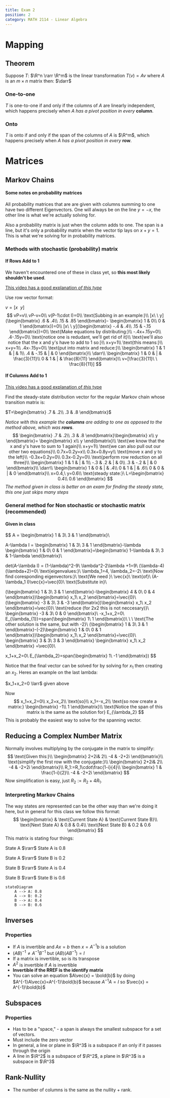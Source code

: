 ```yaml
---
title: Exam 2
position: 2
category: MATH 2114 - Linear Algebra
---
```


# Mapping

## Theorem

Suppose *T*: $\R^n \rarr \R^m$ is the linear transformation $T(v)=Av$ where *A* is an $m\times n$ matrix then: $\darr$

### One-to-one

*T* is one-to-one if and only if the columns of *A* are linearly independent, which happens precisely when *A* *has a pivot position in every* **column**.

### Onto

*T* is onto if and only if the span of the columns of *A* is $\R^m$, which happens precisely when *A* *has a pivot position in every* **row**.

# Matrices

## Markov Chains

#### Some notes on probability matrices

All probability matrices that are are given with columns summing to one have two different Eigenvectors. One will always be on the line $y=-x$, the other line is what we're actually solving for.

Also a probability matrix is just when the column adds to one. The span is a line, but it's only a probability matrix when the vector tip lays on $x+y=1$. This is what we're solving for in probability matrices.

### Methods with **stochastic** (probability) matrix

#### If **Rows** Add to 1

We haven't encountered one of these in class yet, so **this most likely shouldn't be used**.

[This video has a good explanation *of this type*](https://www.youtube.com/watch?v=cP3c2PJ4UHg)

Use row vector format:

$v=[x\ \ y]$
$$
vP=v\\
vP-v=0\\
v(P-1\cdot I)=0\\
\text{Subbing in an example:}\\
[x\ \ y](\begin{bmatrix}
.6 & .4\\
.15 & .85
\end{bmatrix}-
\begin{bmatrix}
1 & 0\\
0 & 1
\end{bmatrix})=0\\
[x\ \ y](\begin{bmatrix}
-.4 & .4\\
.15 & -.15
\end{bmatrix})=0\\
\text{Make equations by distributing:}\\
-.4x+.15y=0\\
.4-.15y=0\\
\text{notice one is redudant, we'll get rid of it}\\
\text{we'll also notice that the x and y's have to add to 1 so:}\\
x+y=1\\
\text{this means:}\\
x+y=1\\
.4x-.15y=0\\
\text{put into matrix and reduce:}\\
\begin{bmatrix}
1 & 1 & | & 1\\
.4 & -.15 & | & 0
\end{bmatrix}\\
\darr\\
\begin{bmatrix}
1 & 0 & | & \frac{3}{11}\\
0 & 1 & | & \frac{8}{11}
\end{bmatrix}\\
v=[\frac{3}{11}\ \ \frac{8}{11}]
$$

#### If **Columns** Add to 1

[This video has a good explanation of *this* type](https://www.youtube.com/watch?v=8noldJCb86Y)

Find the steady-state distribution vector for the regular Markov chain whose transition matrix is:

$T=\begin{bmatrix}
.7 & .2\\
.3 & .8
\end{bmatrix}$

*Notice with this example the **columns** are adding to one as opposed to the method above, which was **rows***.
$$
\begin{bmatrix}
.7 & .2\\
.3 & .8
\end{bmatrix}\begin{bmatrix}
x\\
y
\end{bmatrix}=
\begin{bmatrix}
x\\
y
\end{bmatrix}\\
\text{we know that the x and y's have to sum to 1 again}\\
x+y=1\\
\text{we can also pull out our other two equations}\\
0.7x+0.2y=x\\
0.3x+0.8y=y\\
\text{move x and y to the left}\\
-0.3x+0.2y=0\\
0.3x-0.2y=0\\
\text{perform row reduction on all three}\\
\begin{bmatrix}
1 & 1 & | & 1\\
-.3 & .2 & | & 0\\
.3 & -.2 & | & 0
\end{bmatrix}\\
\darr\\
\begin{bmatrix}
1 & 0 & | & .4\\
0 & 1 & | & .6\\
0 & 0 & | & 0
\end{bmatrix}\\
x=0.4,\ y=0.6\\
\text{steady state:}\ L=\begin{bmatrix}
0.4\\
0.6
\end{bmatrix}
$$
*The method given in class is better on an exam for finding the steady state, this one just skips many steps*

### General method for **Non stochastic** **or** **stochastic** matrix (recommended)

#### Given in class

$$
A = \begin{bmatrix}
1 & 3\\
3 & 1
\end{bmatrix}\\

A-\lambda I = \begin{bmatrix}
1 & 3\\
3 & 1
\end{bmatrix}-\lambda \begin{bmatrix}
1 & 0\\
0 & 1
\end{bmatrix}=\begin{bmatrix}
1-\lambda & 3\\
3 & 1-\lambda
\end{bmatrix}\\

det(A-\lambda I) = (1-\lambda)^2-9\\
\lambda^2-2\lambda +1=9\\
(\lambda-4)(\lambda+2)=0\\
\text{eigenvalues:}\ \lambda_1=4, \lambda_2=-2\\
\text{Now find coresponding eigenvectors:}\\
\text{We need }\ \vec{x}\ \text{of}\ (A-\lambda_1 I)\vec{x}=\vec{0}\\
\text{Substitute in}\\

(\begin{bmatrix}
1 & 3\\
3 & 1
\end{bmatrix}-\begin{bmatrix}
4 & 0\\
0 & 4
\end{bmatrix})\begin{bmatrix}
x_1\\
x_2
\end{bmatrix}=\vec{0}\\
(\begin{bmatrix}
-3 & 3\\
3 & -3
\end{bmatrix})\begin{bmatrix}
x_1\\
x_2
\end{bmatrix}=\vec{0}\\
\text{reduce (for 2x2 this is not neccesary)}\\
\begin{bmatrix}
-3 & 3\\
0 & 0
\end{bmatrix}\\
-x_1+x_2=0\\
E_{\lambda_{1}}=span(\begin{bmatrix}
1\\
1
\end{bmatrix})\\
\\
\\
\text{The other solution is the same, but with -2}\\
(\begin{bmatrix}
1 & 3\\
3 & 1
\end{bmatrix}-(-2)\begin{bmatrix}
1 & 0\\
0 & 1
\end{bmatrix})\begin{bmatrix}
x_1\\
x_2
\end{bmatrix}=\vec{0}\\
\begin{bmatrix}
3 & 3\\
3 & 3
\end{bmatrix}
\begin{bmatrix}
x_1\\
x_2
\end{bmatrix} =\vec{0}\\

x_1+x_2=0\\
E_{\lambda_2}=span(\begin{bmatrix}
1\\
-1
\end{bmatrix})
$$

Notice that the final vector can be solved for by solving for $x_1$ then creating an $x_2$. Heres an example on the last lambda:

$x_1+x_2=0 \larr$ given above 

Now
$$
x_1+x_2=0\\
x_2=x_2\\
\text{so}\\
x_1=-x_2\\
\text{so now create a matrix:}
\begin{bmatrix}
-1\\
1
\end{bmatrix}\\
\text{Notice the span of this matrix is the same as the solution for} E_{\lambda_2}
$$
This is probably the easiest way to solve for the spanning vector.

## Reducing a Complex Number Matrix

Normally involves multiplying by the conjugate in the matrix to simplify:
$$
\text{Given this:}\\
\begin{bmatrix}
2+2i& 2\\
-4 & -2+2i
\end{bmatrix}\\
\text{simplify the first row with the conjugate:}\\
\begin{bmatrix}
2+2i& 2\\
-4 & -2+2i
\end{bmatrix}\\
R_1:=R_1\cdot\frac{1-i}{4}\\
\begin{bmatrix}
1 & \frac{1-i}{2}\\
-4 & -2+2i
\end{bmatrix}
$$
Now simplification is easy, just $R_2:=R_2+4R_1$.

### Interpreting Markov Chains

The way states are represented can be the other way than we're doing it here, but in general for this class we follow this format:
$$
\begin{bmatrix}
 & \text{Current State A} & \text{Current State B}\\
\text{Next State A} & 0.8 & 0.4\\
\text{Next State B} & 0.2 & 0.6
\end{bmatrix}
$$
This matrix is stating four things:

State A $\rarr$ State A is $0.8$

State A $\rarr$ State B is $0.2$

State B $\rarr$ State A is $0.4$

State B $\rarr$ State B is $0.6$

```mermaid
stateDiagram
	A --> A: 0.8
	A --> B: 0.2
	B --> A: 0.4
	B --> B: 0.6
```

## Inverses

### Properties

- If *A* is invertible and $Ax=b$ then $x=A^{-1}b$ is a solution
- $(AB)^{-1} \neq A^{-1}B^{-1}$ but $(AB)(AB^{-1})=I$
- If a matrix is invertible, so is its transpose
- $A^2$​ is invertible if *A* is invertible
- **Invertible if the RREF is the identify matrix**
- You can solve an equation $A\vec{x} = \bold{b}$ by doing $A^{-1}A\vec{x}=A^{-1}\bold{b}$ because $A^{-1}A = I$ so $\vec{x} = A^{-1}\bold{b}$

## Subspaces

### Properties

- Has to be a "space," - a span is always the smallest subspace for a set of vectors.
- Must include the zero vector
- In general, a line or plane in $\R^3$ is a subspace if an only if it passes through the origin
- A line in $\R^2$ is a subspace of $\R^2$, a plane in $\R^3$ is a subspace in $\R^3$

## Rank-Nullity

- The number of columns is the same as the nullity + rank.